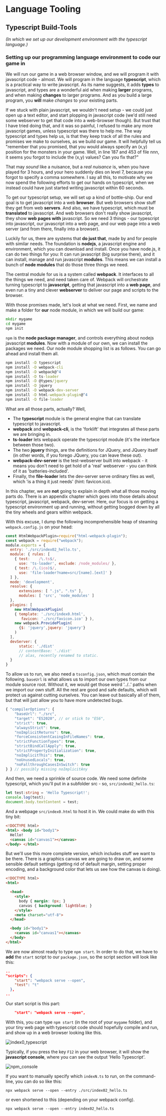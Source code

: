 

# Language Tooling

## Typescript Build-Tools

*(In which we set up our development environment with the typescript language.)*

### Setting up our programming language environment to code our game in

We will run our game in a web browser window, and we will program it with javascript code - almost. We will program in the language **typescript**, which is a practical way to write javascript. As its name suggests, it adds **types** to javascript, and types are a wonderful aid when making **larger** programs, and when making **changes** to larger programs. And as you build a large program, you **will** make *changes* to your existing parts. 

If we stuck with plain javascript, we wouldn't need setup - we could just open up a text editor, and start plopping in javascript code (we'd still need some webserver to get that code into a web-browser though). But trust that I have tried doing that, and it was so painful, I refused to make any more javascript games, unless typescript was there to help me. The way typescript and types help us, is that they keep track of all the rules and promises we make to ourselves, as we build our game. It will helpfully tell us "remember that you promised, that you would always specify an (x,y) position for the monsters in your game. Well, in line 187 and 453 of file nnn, it seems you forgot to include the (x,y) values? Can you fix that?"

That may *sound* like a nuisance, but a *real nuisance* is, when you have played for 3 hours, and your hero suddenly dies on level 7, because you forgot to specify a comma somewhere. I say all this, to motivate why we now spend the following efforts to get our hands on typescript, when we instead could have just started writing javascript within 60 seconds.

To get our typescript setup, we will set up a kind of bottle-ship. Our end goal is to get javascript into a web **browser**. But web browsers show stuff they get from web **servers**. And also, we have typescript, which must be **translated** to javascript. And web browsers don't really show javascript, they show **web pages with** javascript. So we need 3 things - our typescript into javascript, our javascript into a web page, and our web page into a web server (and from there, finally into a browser).

Luckily for us, there are systems that **do just that**, made by and for people with similar needs. The foundation is **nodejs**, a javascript engine and environment, which you can download and install. Once you have node.js, it can do two things for you: It can run javascript (big surprise there), and it can install, manage and run javascript **modules**. This means we can install a bunch of **node modules** that do those three things we need.

The central module for us is a system called **webpack**. It interfaces to all the things we need, and need taken care of. Webpack will orchestrate turning typescript to **javascript**, getting that javascript into a **web page**, and even run a tiny and clever **webserver** to deliver our page and scripts to the browser. 

With those promises made, let's look at what we need. First, we name and make a folder for **our** node module, in which we will build our game:

```cmd
mkdir mygame
cd mygame
npm init
```

`npm` is the **node package manager**, and controls everything about nodejs javascript **modules**. Now with a module of our own, we can install the packages we need. Our node module shopping list is as follows. You can go ahead and install them all.

```cmd
npm install -D typescript
npm install -D webpack-cli
npm install -D webpack@^4
npm install -D ts-loader
npm install -D @types/jquery
npm install -D jquery
npm install -D webpack-dev-server
npm install -D html-webpack-plugin@^4
npm install -D file-loader
```

What are all those parts, actually? Well,

- The **typescript** module is the general engine that can translate typescript to javascript. 
- **webpack** and **webpack-cli**, is the 'forklift' that integrates all these parts we are bringing in. 
- **ts-loader** lets webpack operate the typescript module (it's the interface between those two). 
- The two **jquery** things, are the definitions for JQuery, and JQuery itself (in other words, if you forego JQuery, you can leave these out). 
- **webpack-dev-server** is the test-webserver built into webpack - it means you don't need to get hold of a 'real' webserver - you can think of it as 'batteries-included'. 
- Finally, the **file-loader** lets the dev-server serve ordinary files as well, which 'is a thing it just needs' (hint: favicon.ico). 

In this chapter, we are **not** going to explain in depth what all those moving parts do. There is an appendix chapter which goes into those details about typescript, javascript, webpack, dev-server. Here, our focus is on getting a typescript environment up and running, without getting bogged down by all the tiny wheels and gears within webpack. 

With this excuse, I dump the following incomprehensible heap of steaming `webpack.config.js` on your head:

```javascript
const HtmlWebpackPlugin=require("html-webpack-plugin");
const webpack = require("webpack");
module.exports = {
  entry: './src/index02_hello.ts',
  module: { rules: [
    { test:    /\.ts$/, 
      use: 'ts-loader', exclude: /node_modules/ },
    { test: /\.(ico)$/, 
      use: 'file-loader?name=src/[name].[ext]' }    
  ] },
  mode: 'development',
  resolve: { 
      extensions: [ ".js", ".ts" ],
      modules: [ 'src', 'node_modules' ]
  },
  plugins: [
    new HtmlWebpackPlugin( 
    { template: './src/index0.html',
       favicon: './src/favicon.ico' } ),
    new webpack.ProvidePlugin(
      {$: 'jquery',jquery: 'jquery'}
    )
  ],
  devServer: { 
      static: './dist'
      // contentBase: './dist' 
      // alas, recently renamed to static.
  }
}
```

To allow us to run, we also need a `tsconfig.json`, which must contain the following. `baseUrl` is what allows us to import our own types from our module source root. Without it, we would get those weird '../..' paths when we import our own stuff. All the rest are good and safe defaults, which will protect us against cutting ourselves. You can leave out basically all of them, but that will just allow you to have more undetected bugs.

```typescript
{ "compilerOptions": {
    "baseUrl": "./src",
    "target": "ES2020", // or stick to "ES6",
    "strict": true,
    "alwaysStrict": true,
    "noImplicitReturns": true,
    "forceConsistentCasingInFileNames": true,
    "strictFunctionTypes": true,
    "strictBindCallApply": true,
    "strictPropertyInitialization": true,
    "noImplicitThis": true,
    "noUnusedLocals": true,
    "noFallthroughCasesInSwitch": true    
} } // possibly missing noImplicitAny
```

And then, we need a sprinkle of source code. We need some definite typescript, which you'll put in a subfolder src - so, `src/index02_hello.ts`:

```typescript
let test:string = 'Hello Typescript!';
console.log(test);
document.body.textContent = test;
```

And a webpage `src/index0.html` to host it in. We could make do with this tiny bit:

```html
<!DOCTYPE html>
<html> <body id="body1">
  Hello!
  <canvas id="canvas1"></canvas>
</body> </html>
```

But we'll use this more complete version, which includes stuff we want to be there. There is a graphics canvas we are going to draw on, and some sensible default settings (getting rid of default margin, setting proper encoding, and a background color that lets us see how the canvas is doing).

````html
<!DOCTYPE html>
<html>

  <head>
    <style>
      body { margin: 0px; }
      canvas { background: lightblue; }
    </style>
    <meta charset="utf-8">
  </head>

  <body id="body1">
    <canvas id="canvas1"></canvas>
  </body>
</html>
````

We are now almost ready to type `npm start`. In order to do that, we have to **add** the `start` script to our `package.json`, so the script section will look like this:

```json
..
"scripts": {
    "start": "webpack serve --open",
    "test": "t"
  },
..
```

Our start script is this part:

```json
    "start": "webpack serve --open",
```

With this, you can type `npm start` (in the root of your `mygame` folder), and your tiny web page with typescript code should hopefully compile and run, and show up in a web browser looking like this. 

![index0_typescript](./img/index0_typescript2.png)

Typically, if you press the key `F12` in your web browser, it will show the **javascript console**, where you can see the output 'Hello Typescript'. 

![npm_console](./img/npm_console.png)

If you want to manually specify which `indexN.ts` to run, on the command-line, you can do so like this:

`npx webpack serve --open --entry ./src/index02_hello.ts`

or even shortened to this (depending on your webpack config).

`npx webpack serve --open --entry index02_hello.ts`

